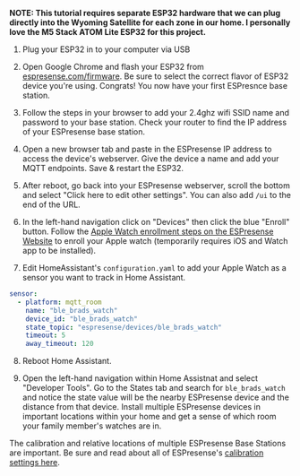 
**NOTE: This tutorial requires separate ESP32 hardware that we can plug directly into the Wyoming Satellite for each zone in our home.  I personally love the M5 Stack ATOM Lite ESP32 for this project.**

1. Plug your ESP32 in to your computer via USB

2. Open Google Chrome and flash your ESP32 from [espresense.com/firmware](https://espresense.com/firmware).  Be sure to select the correct flavor of ESP32 device you're using.  Congrats!  You now have your first ESPresnce base station.

3. Follow the steps in your browser to add your 2.4ghz wifi SSID name and password to your base station.  Check your router to find the IP address of your ESPresense base station.  

4. Open a new browser tab and paste in the ESPresense IP address to access the device's webserver.  Give the device a name and add your MQTT endpoints.  Save & restart the ESP32.

5. After reboot, go back into your ESPresense webserver, scroll the bottom and select "Click here to edit other settings".  You can also add `/ui` to the end of the URL.  

6. In the left-hand navigation click on "Devices" then click the blue "Enroll" button. Follow the [Apple Watch enrollment steps on the ESPresense Website](https://espresense.com/beacons/apple#apple-watch-using-bluetooth-terminal-app) to enroll your Apple watch (temporarily requires iOS and Watch app to be installed).

7. Edit HomeAssistant's `configuration.yaml` to add your Apple Watch as a sensor you want to track in Home Assistant.

```yaml
sensor:
  - platform: mqtt_room
    name: "ble_brads_watch"
    device_id: "ble_brads_watch"
    state_topic: "espresense/devices/ble_brads_watch"
    timeout: 5
    away_timeout: 120
```

8. Reboot Home Assistant.

9. Open the left-hand navigation within Home Assistnat and select "Developer Tools".  Go to the States tab and search for `ble_brads_watch` and notice the state value will be the nearby ESPresense device and the distance from that device.  Install multiple ESPresense devices in important locations within your home and get a sense of which room your family member's watches are in.

The calibration and relative locations of multiple ESPresense Base Stations are important.  Be sure and read about all of ESPresense's [calibration settings here](https://espresense.com/configuration/settings#calibration).